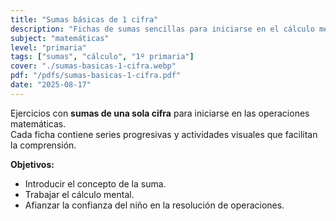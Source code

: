 ```yaml
---
title: "Sumas básicas de 1 cifra"
description: "Fichas de sumas sencillas para iniciarse en el cálculo mental. Descarga e imprime."
subject: "matemáticas"
level: "primaria"
tags: ["sumas", "cálculo", "1º primaria"]
cover: "./sumas-basicas-1-cifra.webp"
pdf: "/pdfs/sumas-basicas-1-cifra.pdf"
date: "2025-08-17"
---
```


Ejercicios con **sumas de una sola cifra** para iniciarse en las operaciones matemáticas.  
Cada ficha contiene series progresivas y actividades visuales que facilitan la comprensión.

**Objetivos:**
- Introducir el concepto de la suma.  
- Trabajar el cálculo mental.  
- Afianzar la confianza del niño en la resolución de operaciones.
